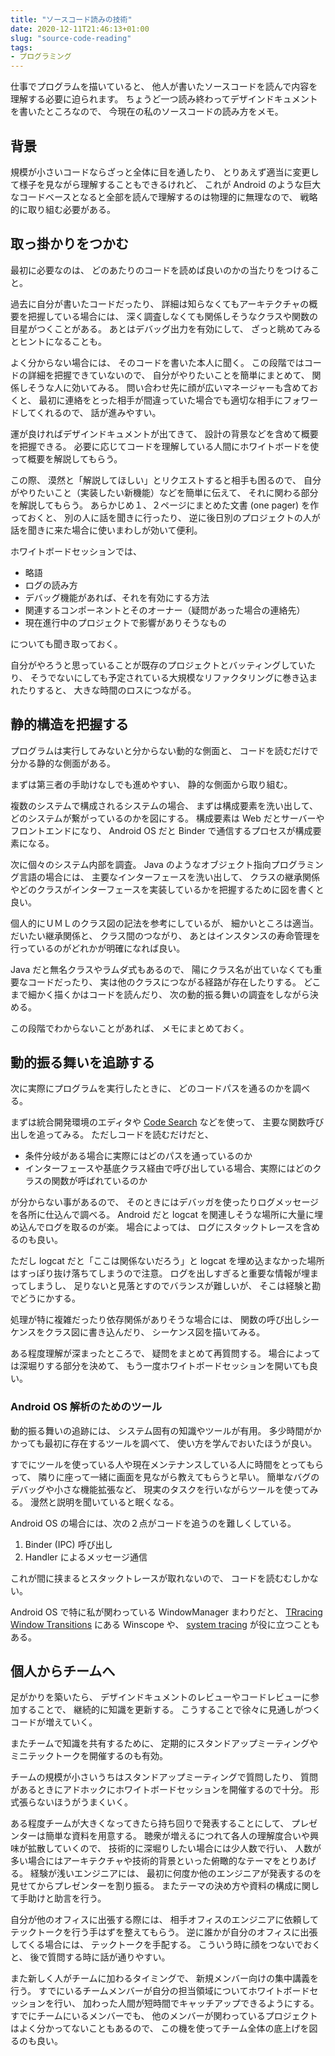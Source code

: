 ```yaml
---
title: "ソースコード読みの技術"
date: 2020-12-11T21:46:13+01:00
slug: "source-code-reading"
tags:
- プログラミング
---
```

仕事でプログラムを描いていると、
他人が書いたソースコードを読んで内容を理解する必要に迫られます。
ちょうど一つ読み終わってデザインドキュメントを書いたところなので、
今現在の私のソースコードの読み方をメモ。

## 背景

規模が小さいコードならざっと全体に目を通したり、
とりあえず適当に変更して様子を見ながら理解することもできるけれど、
これが Android のような巨大なコードベースとなると全部を読んで理解するのは物理的に無理なので、
戦略的に取り組む必要がある。

## 取っ掛かりをつかむ

最初に必要なのは、
どのあたりのコードを読めば良いのかの当たりをつけること。

過去に自分が書いたコードだったり、
詳細は知らなくてもアーキテクチャの概要を把握している場合には、
深く調査しなくても関係しそうなクラスや関数の目星がつくことがある。
あとはデバッグ出力を有効にして、
ざっと眺めてみるとヒントになることも。

よく分からない場合には、
そのコードを書いた本人に聞く。
この段階ではコードの詳細を把握できていないので、
自分がやりたいことを簡単にまとめて、
関係しそうな人に効いてみる。
問い合わせ先に顔が広いマネージャーも含めておくと、
最初に連絡をとった相手が間違っていた場合でも適切な相手にフォワードしてくれるので、
話が進みやすい。

運が良ければデザインドキュメントが出てきて、
設計の背景などを含めて概要を把握できる。
必要に応じてコードを理解している人間にホワイトボードを使って概要を解説してもらう。

この際、
漠然と「解説してほしい」とリクエストすると相手も困るので、
自分がやりたいこと（実装したい新機能）などを簡単に伝えて、
それに関わる部分を解説してもらう。
あらかじめ１、２ページにまとめた文書 (one pager) を作っておくと、
別の人に話を聞きに行ったり、
逆に後日別のプロジェクトの人が話を聞きに来た場合に使いまわしが効いて便利。

ホワイトボードセッションでは、

* 略語
* ログの読み方
* デバッグ機能があれば、それを有効にする方法
* 関連するコンポーネントとそのオーナー（疑問があった場合の連絡先）
* 現在進行中のプロジェクトで影響がありそうなもの

についても聞き取っておく。

自分がやろうと思っていることが既存のプロジェクトとバッティングしていたり、
そうでないにしても予定されている大規模なリファクタリングに巻き込まれたりすると、
大きな時間のロスにつながる。

## 静的構造を把握する

プログラムは実行してみないと分からない動的な側面と、
コードを読むだけで分かる静的な側面がある。

まずは第三者の手助けなしでも進めやすい、
静的な側面から取り組む。

複数のシステムで構成されるシステムの場合、
まずは構成要素を洗い出して、
どのシステムが繋がっているのかを図にする。
構成要素は Web だとサーバーやフロントエンドになり、
Android OS だと Binder で通信するプロセスが構成要素になる。

次に個々のシステム内部を調査。
Java のようなオブジェクト指向プログラミング言語の場合には、
主要なインターフェースを洗い出して、
クラスの継承関係やどのクラスがインターフェースを実装しているかを把握するために図を書くと良い。

個人的にＵＭＬのクラス図の記法を参考にしているが、
細かいところは適当。
だいたい継承関係と、
クラス間のつながり、
あとはインスタンスの寿命管理を行っているのがどれかが明確になれば良い。

Java だと無名クラスやラムダ式もあるので、
陽にクラス名が出ていなくても重要なコードだったり、
実は他のクラスにつながる経路が存在したりする。
どこまで細かく描くかはコードを読んだり、
次の動的振る舞いの調査をしながら決める。

この段階でわからないことがあれば、
メモにまとめておく。

## 動的振る舞いを追跡する

次に実際にプログラムを実行したときに、
どのコードパスを通るのかを調べる。

まずは統合開発環境のエディタや [Code Search](https://developers.google.com/code-search) などを使って、
主要な関数呼び出しを追ってみる。
ただしコードを読むだけだと、

- 条件分岐がある場合に実際にはどのパスを通っているのか
- インターフェースや基底クラス経由で呼び出している場合、実際にはどのクラスの関数が呼ばれているのか

が分からない事があるので、
そのときにはデバッガを使ったりログメッセージを各所に仕込んで調べる。
Android だと logcat を関連しそうな場所に大量に埋め込んでログを取るのが楽。
場合によっては、
ログにスタックトレースを含めるのも良い。

ただし logcat だと「ここは関係ないだろう」と logcat を埋め込まなかった場所はすっぽり抜け落ちてしまうので注意。
ログを出しすぎると重要な情報が埋まってしまうし、
足りないと見落とすのでバランスが難しいが、
そこは経験と勘でどうにかする。

処理が特に複雑だったり依存関係がありそうな場合には、
関数の呼び出しシーケンスをクラス図に書き込んだり、
シーケンス図を描いてみる。

ある程度理解が深まったところで、
疑問をまとめて再質問する。
場合によっては深堀りする部分を決めて、
もう一度ホワイトボードセッションを開いても良い。

### Android OS 解析のためのツール

動的振る舞いの追跡には、
システム固有の知識やツールが有用。
多少時間がかかっても最初に存在するツールを調べて、
使い方を学んでおいたほうが良い。

すでにツールを使っている人や現在メンテナンスしている人に時間をとってもらって、
隣りに座って一緒に画面を見ながら教えてもらうと早い。
簡単なバグのデバッグや小さな機能拡張など、
現実のタスクを行いながらツールを使ってみる。
漫然と説明を聞いていると眠くなる。

Android OS の場合には、次の２点がコードを追うのを難しくしている。

1. Binder (IPC) 呼び出し
1. Handler によるメッセージ通信

これが間に挟まるとスタックトレースが取れないので、
コードを読むむしかない。

Android OS で特に私が関わっている WindowManager まわりだと、
[TRracing Window Transitions](https://source.android.com/devices/graphics/tracing-win-transitions) にある Winscope や、
[system tracing](https://developer.android.com/topic/performance/tracing) が役に立つこともある。

## 個人からチームへ

足がかりを築いたら、
デザインドキュメントのレビューやコードレビューに参加することで、
継続的に知識を更新する。
こうすることで徐々に見通しがつくコードが増えていく。

またチームで知識を共有するために、
定期的にスタンドアップミーティングやミニテックトークを開催するのも有効。

チームの規模が小さいうちはスタンドアップミーティングで質問したり、
質問があるときにアドホックにホワイトボードセッションを開催するので十分。
形式張らないほうがうまくいく。

ある程度チームが大きくなってきたら持ち回りで発表することにして、
プレゼンターは簡単な資料を用意する。
聴衆が増えるにつれて各人の理解度合いや興味が拡散していくので、
技術的に深堀りしたい場合には少人数で行い、
人数が多い場合にはアーキテクチャや技術的背景といった俯瞰的なテーマをとりあげる。
経験が浅いエンジニアには、
最初に何度か他のエンジニアが発表するのを見せてからプレゼンターを割り振る。
またテーマの決め方や資料の構成に関して手助けと助言を行う。

自分が他のオフィスに出張する際には、
相手オフィスのエンジニアに依頼してテックトークを行う手はずを整えてもらう。
逆に誰かが自分のオフィスに出張してくる場合には、
テックトークを手配する。
こういう時に顔をつないでおくと、
後で質問する時に話が通りやすい。

また新しく人がチームに加わるタイミングで、
新規メンバー向けの集中講義を行う。
すでにいるチームメンバーが自分の担当領域についてホワイトボードセッションを行い、
加わった人間が短時間でキャッチアップできるようにする。
すでにチームにいるメンバーでも、
他のメンバーが関わっているプロジェクトはよく分かってないこともあるので、
この機を使ってチーム全体の底上げを図るのも良い。
